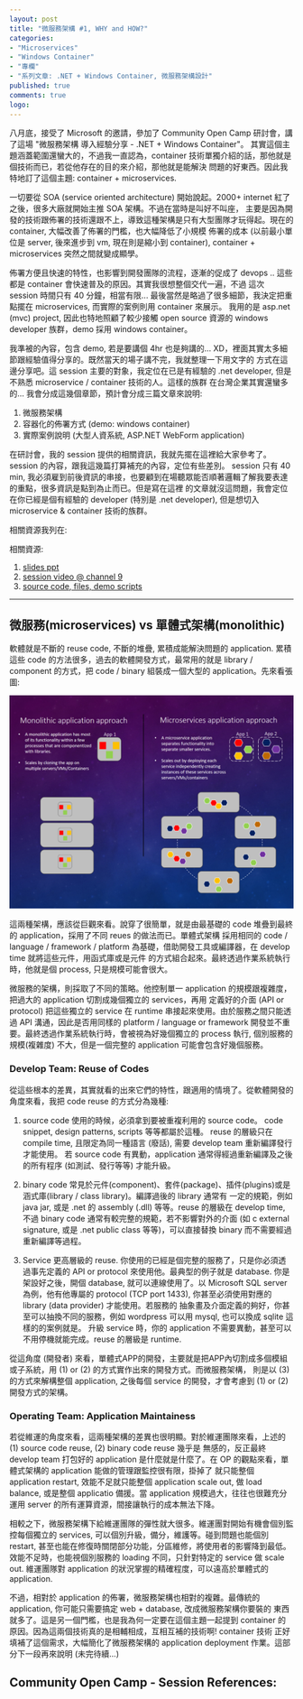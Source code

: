 ```yaml
---
layout: post
title: "微服務架構 #1, WHY and HOW?"
categories:
- "Microservices"
- "Windows Container"
- "專欄"
- "系列文章: .NET + Windows Container, 微服務架構設計"
published: true
comments: true
logo: 
---
```


八月底，接受了 Microsoft 的邀請，參加了 Community Open Camp 研討會，講了這場 "微服務架構 導入經驗分享 - .NET + Windows Container"。
其實這個主題涵蓋範圍還蠻大的，不過我一直認為，container 技術單獨介紹的話，那他就是個技術而已，若從他存在的目的來介紹，那他就是能解決
問題的好東西。因此我特地訂了這個主題: container + microservices.

<!--more-->

一切要從 SOA (service oriented architecture) 開始說起。2000+ internet 紅了之後，很多大廠就開始主推 SOA 架構。不過在當時是叫好不叫座，
主要是因為開發的技術跟佈署的技術還跟不上，導致這種架構是只有大型團隊才玩得起。現在的 container, 大幅改善了佈署的門檻，也大幅降低了小規模
佈署的成本 (以前最小單位是 server, 後來進步到 vm, 現在則是縮小到 container), container + microservices 突然之間就變成顯學。

佈署方便且快速的特性，也影響到開發團隊的流程，逐漸的促成了 devops .. 這些都是 container 會快速普及的原因。其實我很想整個交代一遍，不過
這次 session 時間只有 40 分鐘，相當有限... 最後當然是略過了很多細節，我決定把重點擺在 microservices, 而實際的案例則用 container 來展示。
我用的是 asp.net (mvc) project, 因此也特地照顧了較少接觸 open source 資源的 windows developer 族群，demo 採用 windows container。

我準被的內容，包含 demo, 若是要講個 4hr 也是夠講的... XD，裡面其實太多細節跟經驗值得分享的。既然當天的場子講不完，我就整理一下用文字的
方式在這邊分享吧。這 session 主要的對象，我定位在已是有經驗的 .net developer, 但是不熟悉 microservice / container 技術的人。這樣的族群
在台灣企業其實還蠻多的... 我會分成這幾個章節，預計會分成三篇文章來說明:

1. 微服務架構
2. 容器化的佈署方式 (demo: windows container)
3. 實際案例說明 (大型人資系統, ASP.NET WebForm application)

在研討會，我的 session 提供的相關資訊，我就先擺在這裡給大家參考了。session 的內容，跟我這幾篇打算補充的內容，定位有些差別。
session 只有 40 min, 我必須雇到前後資訊的串接，也要顧到在場聽眾能否順著邏輯了解我要表達的重點，很多資訊是點到為止而已。但是寫在這裡
的文章就沒這問題，我會定位在你已經是個有經驗的 developer (特別是 .net developer), 但是想切入 microservice & container 技術的族群。

相關資源我列在:

相關資源:

1. [slides ppt](http://www.slideshare.net/chickenwu/community-open-camp)
2. [session video @ channel 9](https://channel9.msdn.com/Events/Community-Open-Camp/Community-Open-Camp-2016/ComOpenCamp018)
3. [source code, files, demo scripts](https://github.com/andrew0928/CommunityOpenCampDemo)


------
## 微服務(microservices) vs 單體式架構(monolithic)

軟體就是不斷的 reuse code, 不斷的堆疊, 累積成能解決問題的 application. 累積這些 code 的方法很多，過去的軟體開發方式，最常用的就是
library / component 的方式，把 code / binary 組裝成一個大型的 application。先來看張圖:

![單體式架構(monolithic) vs 微服務(microservices)](/wp-content/uploads/2016/09/microservice-slides-06.PNG)

這兩種架構，應該從巨觀來看。說穿了很簡單，就是由最基礎的 code 堆疊到最終的 application，採用了不同 reues 的做法而已。單體式架構
採用相同的 code / language / framework / platform 為基礎，借助開發工具或編譯器，在 develop time 就將這些元件，用函式庫或是元件
的方式組合起來。最終透過作業系統執行時，他就是個 process, 只是規模可能會很大。

微服務的架構，則採取了不同的策略。他控制單一 application 的規模跟複雜度，把過大的 application 切割成幾個獨立的 services，再用
定義好的介面 (API or protocol) 把這些獨立的 service 在 runtime 串接起來使用。由於服務之間只能透過 API 溝通，因此是否用同樣的
 platform / language or framework 開發並不重要。最終透過作業系統執行時，會被視為好幾個獨立的 process 執行, 個別服務的規模(複雜度)
 不大，但是一個完整的 application 可能會包含好幾個服務。


### Develop Team: Reuse of Codes 

從這些根本的差異，其實就看的出來它們的特性，跟適用的情境了。從軟體開發的角度來看，我把 code reuse 的方式分為幾種:

1. source code
使用的時候，必須拿到要被重複利用的 source code。
code snippet, design patterns, scripts 等等都屬於這種。
reuse 的層級只在 compile time, 且限定為同一種語言 (廢話), 需要 develop team 重新編譯發行才能使用。
若 source code 有異動，application 通常得經過重新編譯及之後的所有程序 (如測試、發行等等) 才能升級。

2. binary code
常見於元件(component)、套件(package)、插件(plugins)或是涵式庫(library / class library)。編譯過後的 library 通常有
一定的規範，例如 java jar, 或是 .net 的 assembly (.dll) 等等。reuse 的層級在 develop time, 不過 binary code
通常有較完整的規範，若不影響對外的介面 (如 c external signature, 或是 .net public class 等等)，可以直接替換 binary
而不需要經過重新編譯等過程。

3. Service
更高層級的 reuse. 你使用的已經是個完整的服務了，只是你必須透過事先定義的 API or protocol 來使用他。最典型的例子就是 database.
你是架設好之後，開個 database, 就可以連線使用了。以 Microsoft SQL server 為例，他有他專屬的 protocol (TCP port 1433), 
你甚至必須使用對應的 library (data provider) 才能使用。若服務的
抽象畫及介面定義的夠好，你甚至可以抽換不同的服務，例如 wordpress 可以用 mysql, 也可以換成 sqlite 這樣的的案例就是。
升級 service 時，你的 application 不需要異動，甚至可以不用停機就能完成。reuse 的層級是 runtime.

從這角度 (開發者) 來看，單體式APP的開發，主要就是把APP內切割成多個模組或子系統，用 (1) or (2) 的方式實作出來的開發方式。而微服務架構，
則是以 (3) 的方式來解構整個 application, 之後每個 service 的開發，才會考慮到 (1) or (2) 開發方式的架構。 


### Operating Team: Application Maintainess

若從維運的角度來看，這兩種架構的差異也很明顯。對於維運團隊來看，上述的 (1) source code reuse, (2) binary code reuse 幾乎是
無感的，反正最終 develop team 打包好的 application 是什麼就是什麼了。在 OP 的觀點來看，單體式架構的 application 能做的管理跟監控很有限，掛掉了
就只能整個 application restart, 效能不足就只能整個 application scale out, 做 load balance, 或是整個 applicatio 備援。當 application
規模過大，往往也很難充分運用 server 的所有運算資源，間接讓執行的成本無法下降。

相較之下，微服務架構下給維運團隊的彈性就大很多。維運團對開始有機會個別監控每個獨立的 services, 可以個別升級，備分，維護等。碰到問題也能個別 restart,
甚至也能在修復時關閉部分功能，分區維修，將使用者的影響降到最低。效能不足時，也能視個別服務的 loading 不同，只針對特定的 service 做 scale out.
維運團隊對 application 的狀況掌握的精確程度，可以遠高於單體式的 application.

不過，相對於 application 的佈署，微服務架構也相對的複雜。最傳統的 application, 你可能只需要搞定 web + database, 改成微服務架構你要裝的
東西就多了。這是另一個門檻，也是我為何一定要在這個主題一起提到 container 的原因。因為這兩個技術真的是相輔相成，互相互補的技術啊! container 技術
正好填補了這個需求，大幅簡化了微服務架構的 application deployment 作業。這部分下一段再來說明 (未完待續...)



## Community Open Camp - Session References:


